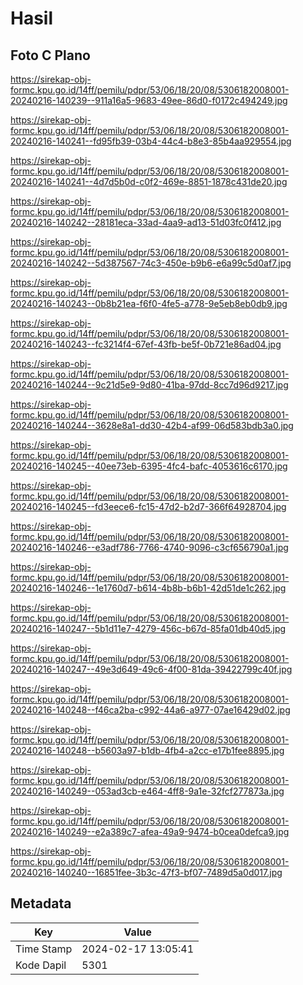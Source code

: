 # Hasil

## Foto C Plano

https://sirekap-obj-formc.kpu.go.id/14ff/pemilu/pdpr/53/06/18/20/08/5306182008001-20240216-140239--911a16a5-9683-49ee-86d0-f0172c494249.jpg

https://sirekap-obj-formc.kpu.go.id/14ff/pemilu/pdpr/53/06/18/20/08/5306182008001-20240216-140241--fd95fb39-03b4-44c4-b8e3-85b4aa929554.jpg

https://sirekap-obj-formc.kpu.go.id/14ff/pemilu/pdpr/53/06/18/20/08/5306182008001-20240216-140241--4d7d5b0d-c0f2-469e-8851-1878c431de20.jpg

https://sirekap-obj-formc.kpu.go.id/14ff/pemilu/pdpr/53/06/18/20/08/5306182008001-20240216-140242--28181eca-33ad-4aa9-ad13-51d03fc0f412.jpg

https://sirekap-obj-formc.kpu.go.id/14ff/pemilu/pdpr/53/06/18/20/08/5306182008001-20240216-140242--5d387567-74c3-450e-b9b6-e6a99c5d0af7.jpg

https://sirekap-obj-formc.kpu.go.id/14ff/pemilu/pdpr/53/06/18/20/08/5306182008001-20240216-140243--0b8b21ea-f6f0-4fe5-a778-9e5eb8eb0db9.jpg

https://sirekap-obj-formc.kpu.go.id/14ff/pemilu/pdpr/53/06/18/20/08/5306182008001-20240216-140243--fc3214f4-67ef-43fb-be5f-0b721e86ad04.jpg

https://sirekap-obj-formc.kpu.go.id/14ff/pemilu/pdpr/53/06/18/20/08/5306182008001-20240216-140244--9c21d5e9-9d80-41ba-97dd-8cc7d96d9217.jpg

https://sirekap-obj-formc.kpu.go.id/14ff/pemilu/pdpr/53/06/18/20/08/5306182008001-20240216-140244--3628e8a1-dd30-42b4-af99-06d583bdb3a0.jpg

https://sirekap-obj-formc.kpu.go.id/14ff/pemilu/pdpr/53/06/18/20/08/5306182008001-20240216-140245--40ee73eb-6395-4fc4-bafc-4053616c6170.jpg

https://sirekap-obj-formc.kpu.go.id/14ff/pemilu/pdpr/53/06/18/20/08/5306182008001-20240216-140245--fd3eece6-fc15-47d2-b2d7-366f64928704.jpg

https://sirekap-obj-formc.kpu.go.id/14ff/pemilu/pdpr/53/06/18/20/08/5306182008001-20240216-140246--e3adf786-7766-4740-9096-c3cf656790a1.jpg

https://sirekap-obj-formc.kpu.go.id/14ff/pemilu/pdpr/53/06/18/20/08/5306182008001-20240216-140246--1e1760d7-b614-4b8b-b6b1-42d51de1c262.jpg

https://sirekap-obj-formc.kpu.go.id/14ff/pemilu/pdpr/53/06/18/20/08/5306182008001-20240216-140247--5b1d11e7-4279-456c-b67d-85fa01db40d5.jpg

https://sirekap-obj-formc.kpu.go.id/14ff/pemilu/pdpr/53/06/18/20/08/5306182008001-20240216-140247--49e3d649-49c6-4f00-81da-39422799c40f.jpg

https://sirekap-obj-formc.kpu.go.id/14ff/pemilu/pdpr/53/06/18/20/08/5306182008001-20240216-140248--f46ca2ba-c992-44a6-a977-07ae16429d02.jpg

https://sirekap-obj-formc.kpu.go.id/14ff/pemilu/pdpr/53/06/18/20/08/5306182008001-20240216-140248--b5603a97-b1db-4fb4-a2cc-e17b1fee8895.jpg

https://sirekap-obj-formc.kpu.go.id/14ff/pemilu/pdpr/53/06/18/20/08/5306182008001-20240216-140249--053ad3cb-e464-4ff8-9a1e-32fcf277873a.jpg

https://sirekap-obj-formc.kpu.go.id/14ff/pemilu/pdpr/53/06/18/20/08/5306182008001-20240216-140249--e2a389c7-afea-49a9-9474-b0cea0defca9.jpg

https://sirekap-obj-formc.kpu.go.id/14ff/pemilu/pdpr/53/06/18/20/08/5306182008001-20240216-140240--16851fee-3b3c-47f3-bf07-7489d5a0d017.jpg


## Metadata

| Key        | Value               |
| ---------- | ------------------- |
| Time Stamp | 2024-02-17 13:05:41 |
| Kode Dapil | 5301                |



